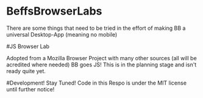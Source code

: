 # BeffsBrowserLabs
There are some things that need to be tried in the effort of making BB a universal Desktop-App (meaning no mobile)

#JS Browser Lab 

Adopted from a Mozilla Browser Project with many other sources (all will be acredited where needed) BB goes JS! This is in the planning stage and isn't ready quite yet. 

#Development!
Stay Tuned! Code in this Respo is under the MIT license until further notice!
